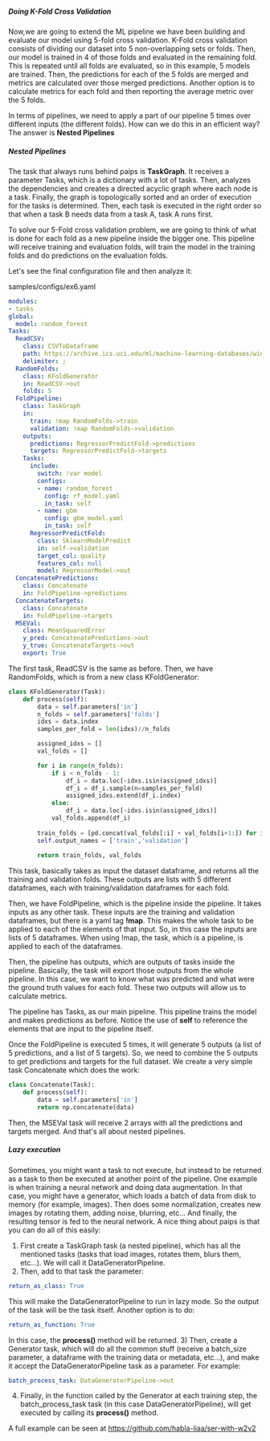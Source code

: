 ##### Doing K-Fold Cross Validation

Now,we are going to extend the ML pipeline we have been building and evaluate our model using 5-fold cross validation.
K-Fold cross validation consists of dividing our dataset into 5 non-overlapping sets or folds. Then, our model is trained in 4 of those folds and evaluated in the remaining fold. This is repeated until all folds are evaluated, so in this example, 5 models are trained. Then, the predictions for each of the 5 folds are merged and metrics are calculated over those merged predictions. Another option is to calculate metrics for each fold and then reporting the average metric over the 5 folds.

In terms of pipelines, we need to apply a part of our pipeline 5 times over different inputs (the different folds). How can we do this in an efficient way?
The answer is **Nested Pipelines**

##### Nested Pipelines

The task that always runs behind paips is **TaskGraph**. It receives a parameter Tasks, which is a dictionary with a lot of tasks. Then, analyzes the dependencies and creates a directed acyclic graph where each node is a task. Finally, the graph is topologically sorted and an order of execution for the tasks is determined. Then, each task is executed in the right order so that when a task B needs data from a task A, task A runs first.

To solve our 5-Fold cross validation problem, we are going to think of what is done for each fold as a new pipeline inside the bigger one.
This pipeline will receive training and evaluation folds, will train the model in the training folds and do predictions on the evaluation folds.

Let's see the final configuration file and then analyze it:

samples/configs/ex6.yaml

```yaml
modules:
- tasks
global:
  model: random_forest
Tasks:
  ReadCSV:
    class: CSVToDataframe
    path: https://archive.ics.uci.edu/ml/machine-learning-databases/wine-quality/winequality-red.csv
    delimiter: ;
  RandomFolds:
    class: KFoldGenerator
    in: ReadCSV->out
    folds: 5
  FoldPipeline:
    class: TaskGraph
    in:
      train: !map RandomFolds->train
      validation: !map RandomFolds->validation
    outputs:
      predictions: RegressorPredictFold->predictions
      targets: RegressorPredictFold->targets
    Tasks:
      include:
        switch: !var model
        configs:
        - name: random_forest
          config: rf_model.yaml
          in_task: self
        - name: gbm
          config: gbm_model.yaml
          in_task: self
      RegressorPredictFold:
        class: SklearnModelPredict
        in: self->validation
        target_col: quality
        features_col: null
        model: RegressorModel->out
  ConcatenatePredictions:
    class: Concatenate
    in: FoldPipeline->predictions
  ConcatenateTargets:
    class: Concatenate
    in: FoldPipeline->targets
  MSEVal:
    class: MeanSquaredError
    y_pred: ConcatenatePredictions->out
    y_true: ConcatenateTargets->out
    export: True
```

The first task, ReadCSV is the same as before. Then, we have RandomFolds, which is from a new class KFoldGenerator:

```python
class KFoldGenerator(Task):
    def process(self):
        data = self.parameters['in']
        n_folds = self.parameters['folds']
        idxs = data.index
        samples_per_fold = len(idxs)//n_folds

        assigned_idxs = []
        val_folds = []

        for i in range(n_folds):
            if i < n_folds - 1:
                df_i = data.loc[~idxs.isin(assigned_idxs)]
                df_i = df_i.sample(n=samples_per_fold)
                assigned_idxs.extend(df_i.index)
            else:
                df_i = data.loc[~idxs.isin(assigned_idxs)]
            val_folds.append(df_i)
        
        train_folds = [pd.concat(val_folds[:i] + val_folds[i+1:]) for i in range(n_folds)]
        self.output_names = ['train','validation']
        
        return train_folds, val_folds
```

This task, basically takes as input the dataset dataframe, and returns all the training and validation folds. These outputs are lists with 5 different dataframes, each with training/validation dataframes for each fold.

Then, we have FoldPipeline, which is the pipeline inside the pipeline. It takes inputs as any other task. These inputs are the training and validation dataframes, but there is a yaml tag **!map**. This makes the whole task to be applied to each of the elements of that input. So, in this case the inputs are lists of 5 dataframes. When using !map, the task, which is a pipeline, is applied to each of the dataframes. 

Then, the pipeline has outputs, which are outputs of tasks inside the pipeline. Basically, the task will export those outputs from the whole pipeline. In this case, we want to know what was predicted and what were the ground truth values for each fold. These two outputs will allow us to calculate metrics.

The pipeline has Tasks, as our main pipeline. This pipeline trains the model and makes predictions as before. Notice the use of **self** to reference the elements that are input to the pipeline itself.

Once the FoldPipeline is executed 5 times, it will generate 5 outputs (a list of 5 predictions, and a list of 5 targets). So, we need to combine the 5 outputs to get predictions and targets for the full dataset. We create a very simple task Concatenate which does the work:

```python
class Concatenate(Task):
    def process(self):
        data = self.parameters['in']
        return np.concatenate(data)
```

Then, the MSEVal task will receive 2 arrays with all the predictions and targets merged. And that's all about nested pipelines.

##### Lazy execution

Sometimes, you might want a task to not execute, but instead to be returned as a task to then be executed at another point of the pipeline.
One example is when training a neural network and doing data augmentation. In that case, you might have a generator, which loads a batch of data from disk to memory (for example, images). Then does some normalization, creates new images by rotating them, adding noise, blurring, etc... And finally, the resulting tensor is fed to the neural network. A nice thing about paips is that you can do all of this easily:

1) First create a TaskGraph task (a nested pipeline), which has all the mentioned tasks (tasks that load images, rotates them, blurs them, etc...). We will call it DataGeneratorPipeline.
2) Then, add to that task the parameter:

```yaml 
return_as_class: True
```

This will make the DataGeneratorPipeline to run in lazy mode. So the output of the task will be the task itself.
Another option is to do:

```yaml
return_as_function: True
```

In this case, the **process()** method will be returned.
3) Then, create a Generator task, which will do all the common stuff (receive a batch_size parameter, a dataframe with the training data or metadata, etc...), and make it accept the DataGeneratorPipeline task as a parameter. For example:

```yaml 
batch_process_task: DataGeneratorPipeline->out
```

4) Finally, in the function called by the Generator at each training step, the batch_process_task task (in this case DataGeneratorPipeline), will get executed by calling its **process()** method.

A full example can be seen at https://github.com/habla-liaa/ser-with-w2v2


